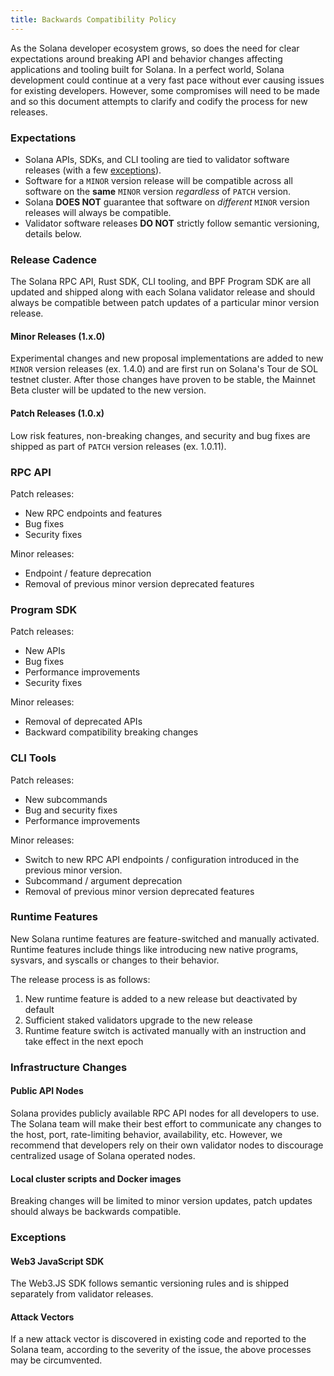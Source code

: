 ```yaml
---
title: Backwards Compatibility Policy
---
```


As the Solana developer ecosystem grows, so does the need for clear expectations around
breaking API and behavior changes affecting applications and tooling built for Solana.
In a perfect world, Solana development could continue at a very fast pace without ever
causing issues for existing developers. However, some compromises will need to be made
and so this document attempts to clarify and codify the process for new releases.

### Expectations

- Solana APIs, SDKs, and CLI tooling are tied to validator software releases (with a few
  [exceptions](#exceptions)).
- Software for a `MINOR` version release will be compatible across all software on the
  **same** `MINOR` version _regardless_ of `PATCH` version.
- Solana **DOES NOT** guarantee that software on _different_ `MINOR` version releases
  will always be compatible.
- Validator software releases **DO NOT** strictly follow semantic versioning, details below.

### Release Cadence

The Solana RPC API, Rust SDK, CLI tooling, and BPF Program SDK are all updated and shipped
along with each Solana validator release and should always be compatible between patch
updates of a particular minor version release.

#### Minor Releases (1.x.0)

Experimental changes and new proposal implementations are added to new `MINOR` version
releases (ex. 1.4.0) and are first run on Solana's Tour de SOL testnet cluster. After
those changes have proven to be stable, the Mainnet Beta cluster will be updated to the
new version.

#### Patch Releases (1.0.x)

Low risk features, non-breaking changes, and security and bug fixes are shipped as part
of `PATCH` version releases (ex. 1.0.11).

### RPC API

Patch releases:
- New RPC endpoints and features
- Bug fixes
- Security fixes

Minor releases:
- Endpoint / feature deprecation
- Removal of previous minor version deprecated features

### Program SDK

Patch releases:
- New APIs
- Bug fixes
- Performance improvements
- Security fixes

Minor releases:
- Removal of deprecated APIs
- Backward compatibility breaking changes

### CLI Tools

Patch releases:
- New subcommands
- Bug and security fixes
- Performance improvements

Minor releases:
- Switch to new RPC API endpoints / configuration introduced in the previous minor version.
- Subcommand / argument deprecation
- Removal of previous minor version deprecated features

### Runtime Features

New Solana runtime features are feature-switched and manually activated. Runtime features
include things like introducing new native programs, sysvars, and syscalls or changes to
their behavior.

The release process is as follows:

1. New runtime feature is added to a new release but deactivated by default
2. Sufficient staked validators upgrade to the new release
3. Runtime feature switch is activated manually with an instruction and take effect in the next epoch

### Infrastructure Changes

#### Public API Nodes

Solana provides publicly available RPC API nodes for all developers to use. The Solana team
will make their best effort to communicate any changes to the host, port, rate-limiting behavior,
availability, etc. However, we recommend that developers rely on their own validator nodes to
discourage centralized usage of Solana operated nodes.

#### Local cluster scripts and Docker images

Breaking changes will be limited to minor version updates, patch updates should always
be backwards compatible.

### Exceptions

#### Web3 JavaScript SDK

The Web3.JS SDK follows semantic versioning rules and is shipped separately from validator
releases.

#### Attack Vectors

If a new attack vector is discovered in existing code and reported to the Solana team,
according to the severity of the issue, the above processes may be circumvented.
